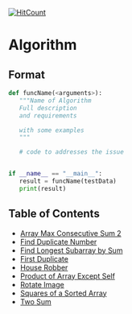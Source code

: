 [![HitCount](http://hits.dwyl.com/tnguyenminh/algorithm.svg)](http://hits.dwyl.com/tnguyenminh/algorithm)

# Algorithm

## Format
```python
def funcName(<arguments>):
   """Name of Algorithm
   Full description
   and requirements

   with some examples
   """

   # code to addresses the issue


if __name__ == "__main__":
   result = funcName(testData)
   print(result)
```

## Table of Contents
  - [Array Max Consecutive Sum 2](https://github.com/tnguyenminh/algorithm/blob/master/arrayMaxConsecutiveSum2.py)
  - [Find Duplicate Number](https://github.com/tnguyenminh/algorithm/blob/master/findDuplicate.py)
  - [Find Longest Subarray by Sum](https://github.com/tnguyenminh/algorithm/blob/master/findLongestSubarrayBySum.py)
  - [First Duplicate](https://github.com/tnguyenminh/algorithm/blob/master/firstDuplicate.py)
  - [House Robber](https://github.com/tnguyenminh/algorithm/blob/master/houseRobber.py)
  - [Product of Array Except Self](https://github.com/tnguyenminh/algorithm/blob/master/productExceptSelf.py)
  - [Rotate Image](https://github.com/tnguyenminh/algorithm/blob/master/rotateImage.py)
  - [Squares of a Sorted Array](https://github.com/tnguyenminh/algorithm/blob/master/sortedSquaredArray.py)
  - [Two Sum](https://github.com/tnguyenminh/algorithm/blob/master/twoSum.py)
